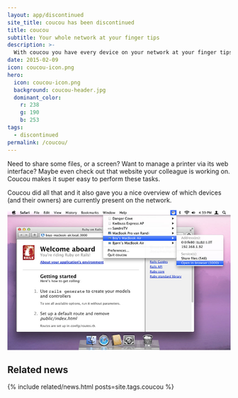 ```yaml
---
layout: app/discontinued
site_title: coucou has been discontinued
title: coucou
subtitle: Your whole network at your finger tips
description: >-
  With coucou you have every device on your network at your finger tips.
date: 2015-02-09
icon: coucou-icon.png
hero: 
  icon: coucou-icon.png
  background: coucou-header.jpg
  dominant_color: 
    r: 238
    g: 190
    b: 253
tags:
  - discontinued
permalink: /coucou/
---
```


Need to share some files, or a screen? Want to manage a printer via its web interface? Maybe even check out that website your colleague is working on. Coucou makes it super easy to perform these tasks.

Coucou did all that and it also gave you a nice overview of which devices (and their owners) are currently present on the network.

![A screenshot of coucou exposing a Rails server](/assets/img/app/coucou-rails.jpg)

## Related news

{% include related/news.html posts=site.tags.coucou %}
